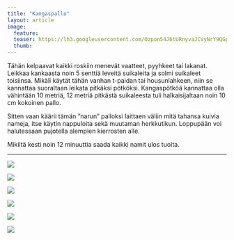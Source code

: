 ```yaml
---
title: "Kangaspallo"
layout: article
image:
  feature:
  teaser: https://lh3.googleusercontent.com/Ozpon54J6tURnyvaJCVyNrY9QGpoek4kIFbYDK4CX9U=w245
  thumb:
---
```


Tähän kelpaavat kaikki roskiin menevät vaatteet, pyyhkeet tai lakanat. Leikkaa kankaasta noin 5 senttiä leveitä suikaleita ja solmi suikaleet toisiinsa. Mikäli käytät tähän vanhan t-paidan tai housunlahkeen, niin se kannattaa suoraltaan leikata pitkäksi pötköksi. Kangaspötköä kannattaa olla vähintään 10 metriä, 12 metriä pitkästä suikaleesta tuli halkaisijaltaan noin 10 cm kokoinen pallo.

Sitten vaan käärii tämän ”narun” palloksi laittaen väliin mitä tahansa kuivia nameja, itse käytin nappuloita sekä muutaman herkkutikun. Loppupään voi halutessaan pujotella alempien kierrosten alle.

Mikiltä kesti noin 12 minuuttia saada kaikki namit ulos tuolta.

---

[![](https://lh3.googleusercontent.com/Z0ODztFtbplckKctb5ZWlESYqEssBgGI8CN8T8lrb_E=w800)](https://lh3.googleusercontent.com/Z0ODztFtbplckKctb5ZWlESYqEssBgGI8CN8T8lrb_E=s0)

[![](https://lh3.googleusercontent.com/aXNnfDnPqbmcNU_qKx0NTlChlb3hxKstwBAqwQEWxwQ=w800)](https://lh3.googleusercontent.com/aXNnfDnPqbmcNU_qKx0NTlChlb3hxKstwBAqwQEWxwQ=s0)

[![](https://lh3.googleusercontent.com/GSuQh0HW2kYmcVeLH8r2Uo4u_Zi0i7cRSw4zWrSV0DQ=w800)](https://lh3.googleusercontent.com/GSuQh0HW2kYmcVeLH8r2Uo4u_Zi0i7cRSw4zWrSV0DQ=s0)

[![](https://lh3.googleusercontent.com/sgeVJA7J-KBfi0t7W4NjFwO2K44Pvos1SwQRV1gaETQ=w800)](https://lh3.googleusercontent.com/sgeVJA7J-KBfi0t7W4NjFwO2K44Pvos1SwQRV1gaETQ=s0)

[![](https://lh3.googleusercontent.com/juCgywOukoUQBgUHniek4R0cxnqCDN2kTbvPgm0M2ow=w800)](https://lh3.googleusercontent.com/juCgywOukoUQBgUHniek4R0cxnqCDN2kTbvPgm0M2ow=s0)

[![](https://lh3.googleusercontent.com/RabZvn-vjaFExf3J6vy3ONXV7o-uO-FGbuYRZPZC56M=w800)](https://lh3.googleusercontent.com/RabZvn-vjaFExf3J6vy3ONXV7o-uO-FGbuYRZPZC56M=s0)
